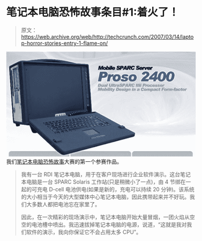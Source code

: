 # 笔记本电脑恐怖故事条目#1:着火了！

> 原文：<https://web.archive.org/web/http://techcrunch.com/2007/03/14/laptop-horror-stories-entry-1-flame-on/>

![](img/8c7538390ade64aa7d9bc444483fa08e.png)
我们[笔记本电脑恐怖故事](https://web.archive.org/web/20170707053130/http://crunchgear.com/2007/03/14/laptop-horror-stories-contest/)大赛的第一个参赛作品。

> 我有一台 RDI 笔记本电脑，用于在客户现场进行企业软件演示。这台笔记本电脑是一台 SPARC Solaris 工作站(只是稍微小了一点)，由 4 节绑在一起的可充电 D-cell 电池供电(如果是新的，充电可以持续 20 分钟)。该系统的大小相当于今天的大型媒体中心笔记本电脑，因此携带起来并不好玩。我们大多数人都把电池忘在家里了。
> 
> 因此，在一次精彩的现场演示中，笔记本电脑开始大量冒烟，一团火焰从空空的电池槽中喷出。我迅速拔掉笔记本电脑的电源，说道，“这就是我对我们软件的演示，我向你保证它不会占用太多 CPU”。